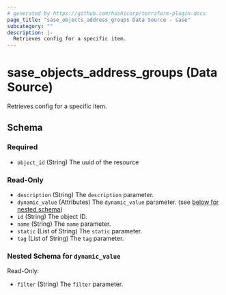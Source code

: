 ```yaml
---
# generated by https://github.com/hashicorp/terraform-plugin-docs
page_title: "sase_objects_address_groups Data Source - sase"
subcategory: ""
description: |-
  Retrieves config for a specific item.
---
```


# sase_objects_address_groups (Data Source)

Retrieves config for a specific item.



<!-- schema generated by tfplugindocs -->
## Schema

### Required

- `object_id` (String) The uuid of the resource

### Read-Only

- `description` (String) The `description` parameter.
- `dynamic_value` (Attributes) The `dynamic_value` parameter. (see [below for nested schema](#nestedatt--dynamic_value))
- `id` (String) The object ID.
- `name` (String) The `name` parameter.
- `static` (List of String) The `static` parameter.
- `tag` (List of String) The `tag` parameter.

<a id="nestedatt--dynamic_value"></a>
### Nested Schema for `dynamic_value`

Read-Only:

- `filter` (String) The `filter` parameter.


